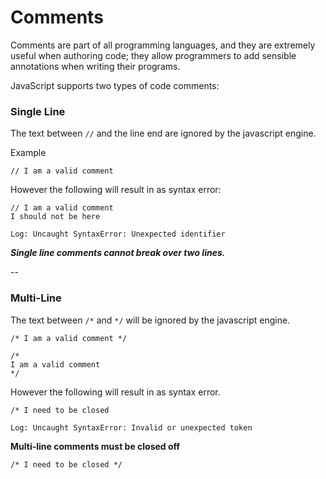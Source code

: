 # Comments

Comments are part of all programming languages, and they are extremely useful when authoring code;
they allow programmers to add sensible annotations when writing their programs.

JavaScript supports two types of code comments:

### Single Line

The text between `//` and the line end are ignored by the javascript engine.

Example

```
// I am a valid comment
```

However the following will result in as syntax error:

```
// I am a valid comment
I should not be here

Log: Uncaught SyntaxError: Unexpected identifier
```

**_Single line comments cannot break over two lines._**

--

### Multi-Line

The text between `/*` and `*/` will be ignored by the javascript engine.

```
/* I am a valid comment */
```

```
/*
I am a valid comment
*/
```

However the following will result in as syntax error.

```
/* I need to be closed

Log: Uncaught SyntaxError: Invalid or unexpected token
```

**Multi-line comments must be closed off**

```
/* I need to be closed */
```
